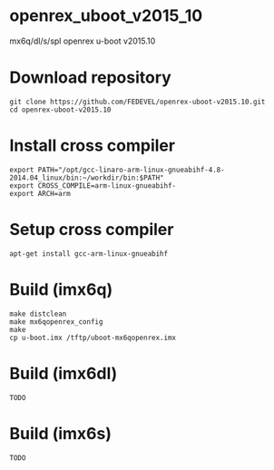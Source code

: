 # openrex_uboot_v2015_10
mx6q/dl/s/spl openrex u-boot v2015.10 

# Download repository
    git clone https://github.com/FEDEVEL/openrex-uboot-v2015.10.git
    cd openrex-uboot-v2015.10

# Install cross compiler
    export PATH="/opt/gcc-linaro-arm-linux-gnueabihf-4.8-2014.04_linux/bin:~/workdir/bin:$PATH"
    export CROSS_COMPILE=arm-linux-gnueabihf-
    export ARCH=arm

# Setup cross compiler
    apt-get install gcc-arm-linux-gnueabihf

# Build (imx6q)
    make distclean
    make mx6qopenrex_config
    make
    cp u-boot.imx /tftp/uboot-mx6qopenrex.imx

# Build (imx6dl)
    TODO

# Build (imx6s)
    TODO
    


